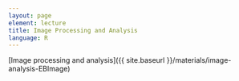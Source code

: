 ```yaml
---
layout: page
element: lecture
title: Image Processing and Analysis
language: R
---
```


[Image processing and analysis]({{ site.baseurl }}/materials/image-analysis-EBImage)
